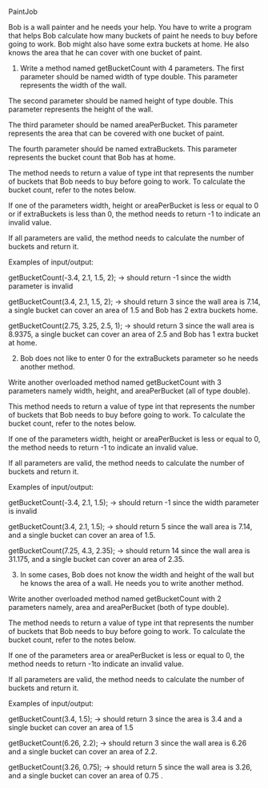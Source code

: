 PaintJob

Bob is a wall painter and he needs your help. You have to write a program that helps Bob calculate how many buckets of paint he needs to buy before going to work. Bob might also have some extra buckets at home. He also knows the area that he can cover with one bucket of paint.

1. Write a method named getBucketCount with 4 parameters. The first parameter should be named width of type double. This parameter represents the width of the wall.

The second parameter should be named height of type double. This parameter represents the height of the wall.

The third parameter should be named areaPerBucket. This parameter represents the area that can be covered with one bucket of paint.

The fourth parameter should be named extraBuckets. This parameter represents the bucket count that Bob has at home.

The method needs to return a value of type int that represents the number of buckets that Bob needs to buy before going to work. To calculate the bucket count, refer to the notes below.

If one of the parameters width, height or areaPerBucket is less or equal to 0 or if extraBuckets is less than 0, the method needs to return -1 to indicate an invalid value.

If all parameters are valid, the method needs to calculate the number of buckets and return it.



Examples of input/output:

getBucketCount(-3.4, 2.1, 1.5, 2); → should return -1 since the width parameter is invalid

getBucketCount(3.4, 2.1, 1.5, 2); → should return 3 since the wall area is 7.14, a single bucket can cover an area of 1.5 and Bob has 2 extra buckets home.

getBucketCount(2.75, 3.25, 2.5, 1); → should return 3 since the wall area is 8.9375, a single bucket can cover an area of 2.5 and Bob has 1 extra bucket at home.





2. Bob does not like to enter 0 for the extraBuckets parameter so he needs another method.

Write another overloaded method named getBucketCount with 3 parameters namely width, height, and areaPerBucket (all of type double).

This method needs to return a value of type int that represents the number of buckets that Bob needs to buy before going to work. To calculate the bucket count, refer to the notes below.

If one of the parameters width, height or areaPerBucket is less or equal to 0, the method needs to return -1 to indicate an invalid value.

If all parameters are valid, the method needs to calculate the number of buckets and return it.



Examples of input/output:

getBucketCount(-3.4, 2.1, 1.5); → should return -1 since the width parameter is invalid

getBucketCount(3.4, 2.1, 1.5); → should return 5 since the wall area is 7.14, and a single bucket can cover an area of 1.5.

getBucketCount(7.25, 4.3, 2.35); → should return 14 since the wall area is 31.175, and a single bucket can cover an area of 2.35.



3. In some cases, Bob does not know the width and height of the wall but he knows the area of a wall. He needs you to write another method.

Write another overloaded method named getBucketCount with 2 parameters namely, area and areaPerBucket (both of type double).

The method needs to return a value of type int that represents the number of buckets that Bob needs to buy before going to work. To calculate the bucket count, refer to the notes below.

If one of the parameters area or areaPerBucket is less or equal to 0, the method needs to return -1to indicate an invalid value.

If all parameters are valid, the method needs to calculate the number of buckets and return it.



Examples of input/output:

getBucketCount(3.4, 1.5); → should return 3 since the area is 3.4 and a single bucket can cover an area of 1.5

getBucketCount(6.26, 2.2); → should return 3 since the wall area is 6.26 and a single bucket can cover an area of 2.2.

getBucketCount(3.26, 0.75); → should return 5 since the wall area is 3.26, and a single bucket can cover an area of 0.75 .